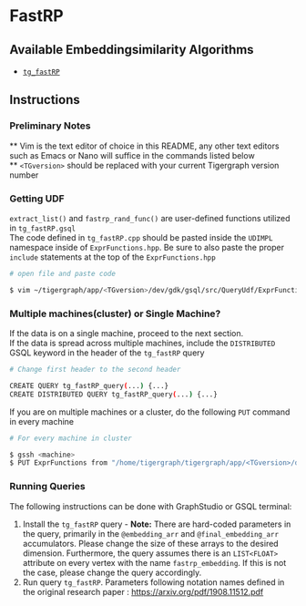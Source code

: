 # FastRP

## Available Embeddingsimilarity Algorithms 

* [`tg_fastRP`](https://github.com/tigergraph/gsql-graph-algorithms/blob/github_link_fix/algorithms/GraphML/FastRP/tg_fastRP.gsql)


## Instructions

### Preliminary Notes
**  Vim is the text editor of choice in this README, any other text editors such as Emacs or Nano will suffice in the commands listed below 
\
**  `<TGversion>` should be replaced with your current Tigergraph version number


### Getting UDF
`extract_list()` and `fastrp_rand_func()` are user-defined functions utilized in `tg_fastRP.gsql` \
The code defined in `tg_fastRP.cpp` should be pasted inside the `UDIMPL` namespace inside of `ExprFunctions.hpp`. Be sure to also paste the proper `include` statements at the top of the `ExprFunctions.hpp`
```bash
# open file and paste code

$ vim ~/tigergraph/app/<TGversion>/dev/gdk/gsql/src/QueryUdf/ExprFunctions.hpp
```

### Multiple machines(cluster) or Single Machine?
If the data is on a single machine, proceed to the next section.
\
If the data is spread across multiple machines, include the `DISTRIBUTED` GSQL keyword in the header of the `tg_fastRP` query 
```bash
# Change first header to the second header

CREATE QUERY tg_fastRP_query(...) {...}         
CREATE DISTRIBUTED QUERY tg_fastRP_query(...) {...}
```

If you are on multiple machines or a cluster, do the following `PUT` command in every machine
```bash
# For every machine in cluster  

$ gssh <machine>
$ PUT ExprFunctions from "/home/tigergraph/tigergraph/app/<TGversion>/dev/gdk/gsql/src/QueryUdf/ExprFunctions.hpp"
```

### Running Queries
The following instructions can be done with GraphStudio or GSQL terminal:
1. Install the `tg_fastRP` query - **Note:** There are hard-coded parameters in the query, primarily in the ```@embedding_arr``` and ```@final_embedding_arr``` accumulators. Please change the size of these arrays to the desired dimension. Furthermore, the query assumes there is an ```LIST<FLOAT>``` attribute on every vertex with the name `fastrp_embedding`. If this is not the case, please change the query accordingly.
2. Run query `tg_fastRP`. Parameters following notation names defined in the original research paper : https://arxiv.org/pdf/1908.11512.pdf
